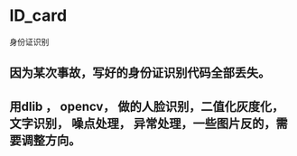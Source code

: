 # ID_card
身份证识别
## 因为某次事故，写好的身份证识别代码全部丢失。
## 用dlib ， opencv， 做的人脸识别，二值化灰度化， 文字识别， 噪点处理， 异常处理，一些图片反的，需要调整方向。
